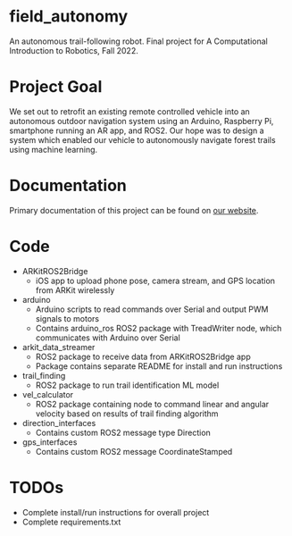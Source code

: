 # field_autonomy
An autonomous trail-following robot. Final project for A Computational Introduction to Robotics, Fall 2022.

# Project Goal
We set out to retrofit an existing remote controlled vehicle into an autonomous outdoor navigation system using an Arduino, Raspberry Pi, smartphone running an AR app, and ROS2. Our hope was to design a system which enabled our vehicle to autonomously navigate forest trails using machine learning.

# Documentation
Primary documentation of this project can be found on [our website](https://hnvakil.github.io/field_autonomy/index.html).

# Code
* ARKitROS2Bridge
  * iOS app to upload phone pose, camera stream, and GPS location from ARKit wirelessly
* arduino
  * Arduino scripts to read commands over Serial and output PWM signals to motors
  * Contains arduino_ros ROS2 package with TreadWriter node, which communicates with Arduino over Serial
* arkit_data_streamer
  * ROS2 package to receive data from ARKitROS2Bridge app
  * Package contains separate README for install and run instructions
* trail_finding
  * ROS2 package to run trail identification ML model
* vel_calculator
  * ROS2 package containing node to command linear and angular velocity based on results of trail finding algorithm
* direction_interfaces
  * Contains custom ROS2 message type Direction
* gps_interfaces
  * Contains custom ROS2 message CoordinateStamped

# TODOs
* Complete install/run instructions for overall project
* Complete requirements.txt
